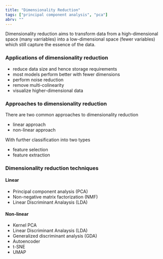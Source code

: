 ```yaml
---
title: "Dimensionality Reduction"
tags: ["principal component analysis", "pca"]
abrv: ""
---
```


Dimensionality reduction aims to transform data from a high-dimensional space (many varriables) into a low-dimensional space (fewer variables) which still capture the essence of the data.

### Applications of dimensionality reduction

- reduce data size and hence storage requirements
- most models perform better with fewer dimensions
- perform noise reduction
- remove multi-colinearity
- visualize higher-dimensional data

### Approaches to dimensionality reduction

There are two common approaches to dimensionality reduction

- linear approach
- non-linear approach

With further classification into two types

- feature selection
- feature extraction

### Dimensionality reduction techniques

#### Linear

- Principal component analysis (PCA)
- Non-negative matrix factorization (NMF)
- Linear Discriminant Analaysis (LDA)

#### Non-linear

- Kernel PCA
- Linear Discriminant Analaysis (LDA)
- Generalized discriminant analysis (GDA)
- Autoencoder
- t-SNE
- UMAP

